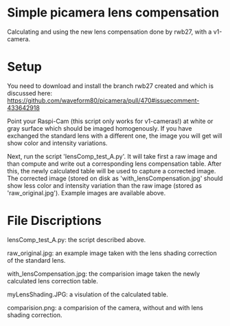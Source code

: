 # Simple picamera lens compensation
Calculating and using the new lens compensation done by rwb27, with a v1-camera.

# Setup
You need to download and install the branch rwb27 created and which is discussed here: https://github.com/waveform80/picamera/pull/470#issuecomment-433642918

Point your Raspi-Cam (this script only works for v1-cameras!) at white or gray surface which should be imaged homogenously. If you have exchanged the standard lens with a different one, the image you will get will show color and intensity variations.

Next, run the script 'lensComp_test_A.py'. It will take first a raw image and than compute and write out a corresponding lens compensation table. After this, the newly calculated table will be used to capture a corrected image. The corrected image (stored on disk as 'with_lensCompensation.jpg' should show less color and intensity variation than the raw image (stored as 'raw_original.jpg'). Example images are available above.

# File Discriptions
lensComp_test_A.py: the script described above.

raw_original.jpg: an example image taken with the lens shading correction of the standard lens.

with_lensCompensation.jpg: the comparision image taken the newly calculated lens correction table.

myLensShading.JPG: a visulation of the calculated table.

comparision.png: a comparision of the camera, without and with lens shading correction.
